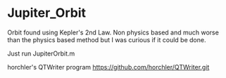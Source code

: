 # Jupiter_Orbit
Orbit found using Kepler's 2nd Law. Non physics based and much worse than the physics based method but I was curious if it could be done.

Just run JupiterOrbit.m

horchler's QTWriter program
https://github.com/horchler/QTWriter.git
